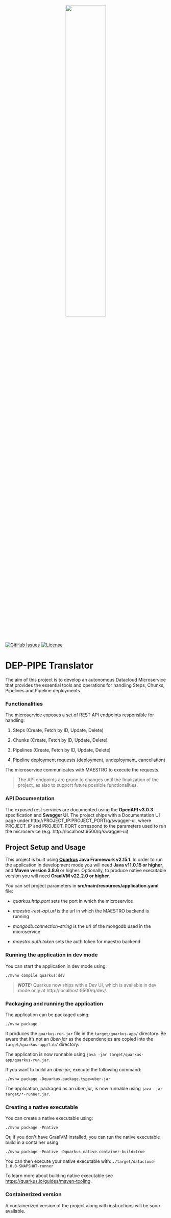 <p align="center"><img width=50% src="https://raw.githubusercontent.com/DataCloud-project/DEP-PIPE-translator/main/deprecated/img/DEPPIPE_Logo_TransparentBackground_White.png"></p>&nbsp;

[![GitHub Issues](https://img.shields.io/github/issues/DataCloud-project/DEP-PIPE-translator.svg)](https://github.com/DataCloud-project/DEP-PIPE-translator/issues)
[![License](https://img.shields.io/badge/license-Apache2.0-blue.svg)](https://opensource.org/licenses/Apache-2.0)

# **DEP-PIPE Translator**

The aim of this project is to develop an autonomous Datacloud Microservice that provides the essential tools and operations for handling Steps, Chunks, Pipelines and Pipeline deployments.

### Functionalities

The microservice exposes a set of REST API endpoints responsible for handling:

1. Steps (Create, Fetch by ID, Update, Delete)

2. Chunks (Create, Fetch by ID, Update, Delete)

3. Pipelines (Create, Fetch by ID, Update, Delete)

4. Pipeline deployment requests (deployment, undeployment, cancellation)

The microservice communicates with MAESTRO to execute the requests.

> The API endpoints are prune to changes until the finalization of the project, as also to support future possible functionalities.

[//]: # (Translator of the descriptor provided by ADA-PIPE in order to be deployed through DEP-PIPE)

### API Documentation

The exposed rest services are documented using the **OpenAPI v3.0.3** specification and **Swagger UI**. The project ships with a Documentation UI page under http://PROJECT_IP:PROJECT_PORT/q/swagger-ui, where PROJECT_IP and PROJECT_PORT correspond to the parameters used to run the microservice (e.g. http://localhost:9500/q/swagger-ui)

## **Project Setup and Usage**

This project is built using **[Quarkus](https://quarkus.io/) Java Framework v2.15.1**. In order to run the application in development mode you will need **Java v11.0.15 or higher**, and **Maven version 3.8.6** or higher. Optionally, to produce native executable version you will need **GraalVM v22.2.0 or higher**.

You can set project parameters in **src/main/resources/application.yaml** file:
- *quarkus.http.port* sets the port in which the microservice

- *maestro-rest-api.url* is the url in which the MAESTRO backend is running
- *mongodb.connection-string* is the url of the mongodb used in the microservice
- *maestro.auth.token* sets the auth token for maestro backend

### Running the application in dev mode

You can start the application in dev mode using:
```shell script
./mvnw compile quarkus:dev
```

> **_NOTE:_**  Quarkus now ships with a Dev UI, which is available in dev mode only at http://localhost:9500/q/dev/.

### Packaging and running the application

The application can be packaged using:
```shell script
./mvnw package
```
It produces the `quarkus-run.jar` file in the `target/quarkus-app/` directory.
Be aware that it’s not an _über-jar_ as the dependencies are copied into the `target/quarkus-app/lib/` directory.

The application is now runnable using `java -jar target/quarkus-app/quarkus-run.jar`.

If you want to build an _über-jar_, execute the following command:
```shell script
./mvnw package -Dquarkus.package.type=uber-jar
```

The application, packaged as an _über-jar_, is now runnable using `java -jar target/*-runner.jar`.

### Creating a native executable

You can create a native executable using:
```shell script
./mvnw package -Pnative
```

Or, if you don't have GraalVM installed, you can run the native executable build in a container using:
```shell script
./mvnw package -Pnative -Dquarkus.native.container-build=true
```

You can then execute your native executable with: `./target/datacloud-1.0.0-SNAPSHOT-runner`

To learn more about building native executable see https://quarkus.io/guides/maven-tooling.

### Containerized version

A containerized version of the project along with instructions will be soon available.
